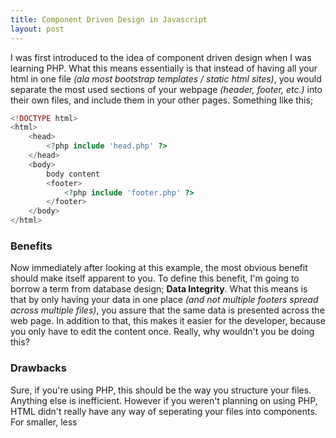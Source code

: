 ```yaml
---
title: Component Driven Design in Javascript
layout: post
---
```


I was first introduced to the idea of component driven design when I was learning PHP. What this means essentially is that instead of having all your html in one file _(ala most bootstrap templates / static html sites)_, you would separate the most used sections of your webpage _(header, footer, etc.)_ into their own files, and include them in your other pages. Something like this; 

```php
<!DOCTYPE html>
<html>
    <head>
        <?php include 'head.php' ?>
    </head>
    <body>
        body content
        <footer>
            <?php include 'footer.php' ?>
        </footer>
    </body>
</html>
```

### Benefits 
Now immediately after looking at this example, the most obvious benefit should make itself apparent to you. To define this benefit, I'm going to borrow a term from database design; **Data Integrity**. What this means is that by only having your data in one place _(and not multiple footers spread across multiple files)_, you assure that the same data is presented across the web page. In addition to that, this makes it easier for the developer, because you only have to edit the content once. Really, why wouldn't you be doing this? 

### Drawbacks
Sure, if you're using PHP, this should be the way you structure your files. Anything else is inefficient. However if you weren't planning on using PHP, HTML didn't really have any way of seperating your files into components. For smaller, less
